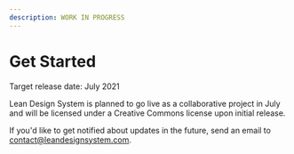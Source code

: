 ```yaml
---
description: WORK IN PROGRESS
---
```


# Get Started

Target release date: July 2021

Lean Design System is planned to go live as a collaborative project in July and will be licensed under a Creative Commons license upon initial release.

If you'd like to get notified about updates in the future, send an email to contact@leandesignsystem.com.

